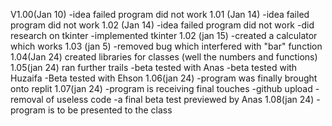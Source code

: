 V1.00(Jan 10)
-idea failed program did not work
1.01 (Jan 14)
-idea failed program did not work
1.02 (Jan 14)
-idea failed program did not work
-did research on tkinter
-implemented tkinter
1.02 (jan 15)
-created a calculator which works
1.03 (jan 5)
-removed bug which interfered with "bar" function
1.04(Jan 24)
created libraries for classes (well the numbers and functions)
1.05(jan 24)
ran further trails
-beta tested with Anas
-beta tested with Huzaifa
-Beta tested with Ehson
1.06(jan 24)
-program was finally brought onto replit
1.07(jan 24)
-program is receiving final touches
-github upload
-removal of useless code
-a final beta test previewed by Anas
1.08(jan 24)
-program is to be presented to the class
